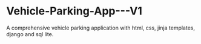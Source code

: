 # Vehicle-Parking-App---V1
A comprehensive vehicle parking application with html, css, jinja templates, django and sql lite.
